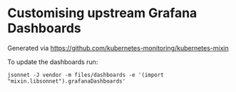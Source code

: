 # Customising upstream Grafana Dashboards

Generated via https://github.com/kubernetes-monitoring/kubernetes-mixin

To update the dashboards run:

```
jsonnet -J vendor -m files/dashboards -e '(import "mixin.libsonnet").grafanaDashboards'
```
